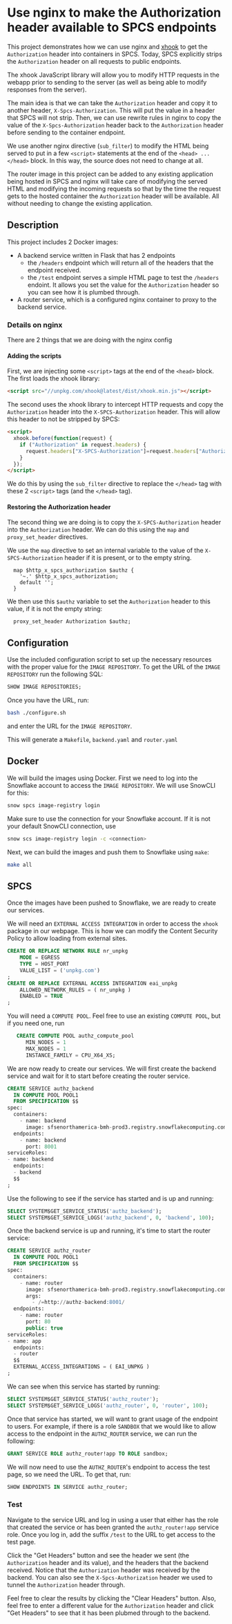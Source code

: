 # Use nginx to make the Authorization header available to SPCS endpoints
This project demonstrates how we can use nginx and [xhook]()
to get the `Authorization` header into containers in SPCS.
Today, SPCS explicitly strips the `Authorization` header on
all requests to public endpoints.

The xhook JavaScript library will allow you to modify HTTP
requests in the webapp prior to sending to the server (as 
well as being able to modify responses from the server).

The main idea is that we can take the `Authorization` header
and copy it to another header, `X-Spcs-Authorization`. This
will put the value in a header that SPCS will not strip. Then,
we can use rewrite rules in nginx to copy the value of the
`X-Spcs-Authorization` header back to the `Authorization`
header before sending to the container endpoint.

We use another nginx directive (`sub_filter`) to modify the 
HTML being served to put in a few `<script>` statements at the
end of the `<head> ... </head>` block. In this way, the source
does not need to change at all.

The router image in this project can be added to any existing
application being hosted in SPCS and nginx will take care of 
modifying the served HTML and modifying the incoming requests
so that by the time the request gets to the hosted container
the `Authorization` header will be available. All without needing
to change the existing application.

## Description
This project includes 2 Docker images:
* A backend service written in Flask that has 2 endpoints
  * the `/headers` endpoint which will return all of the
    headers that the endpoint received.
  * the `/test` endpoint serves a simple HTML page to test
    the `/headers` endoint. It allows you set the value for
    the `Authorization` header so you can see how it is plumbed
    through.
* A router service, which is a configured nginx container to
  proxy to the backend service.

### Details on nginx
There are 2 things that we are doing with the nginx config

#### Adding the scripts
First, we are injecting some `<script>` tags at the end of
the `<head>` block. The first loads the xhook library:
```html
<script src="//unpkg.com/xhook@latest/dist/xhook.min.js"></script>
```

The second uses the xhook library to intercept HTTP requests and copy
the `Authorization` header into the `X-SPCS-Authorization` header. This
will allow this header to not be stripped by SPCS:
```html
<script>
  xhook.before(function(request) { 
    if ("Authorization" in request.headers) {
      request.headers["X-SPCS-Authorization"]=request.headers["Authorization"] 
    }
  });
</script>
```

We do this by using the `sub_filter` directive to replace the `</head>`
tag with these 2 `<script>` tags (and the `</head>` tag).

#### Restoring the Authorization header
The second thing we are doing is to copy the `X-SPCS-Authorization` header
into the `Authorization` header. We can do this using the `map` and 
`proxy_set_header` directives. 

We use the `map` directive to set an internal variable to the value
of the `X-SPCS-Authorization` header if it is present, or to the empty string.
```
  map $http_x_spcs_authorization $authz {
    '~.' $http_x_spcs_authorization;
    default '';
  }
```

We then use this `$authz` variable to set the `Authorization` header to this
value, if it is not the empty string:
```
  proxy_set_header Authorization $authz;
```


## Configuration
Use the included configuration script to set up the necessary
resources with the proper value for the `IMAGE REPOSITORY`. To
get the URL of the `IMAGE REPOSITORY` run the following SQL:
```sql
SHOW IMAGE REPOSITORIES;
```

Once you have the URL, run:
```bash
bash ./configure.sh
```
and enter the URL for the `IMAGE REPOSITORY`.

This will generate a `Makefile`, `backend.yaml` and `router.yaml`

## Docker
We will build the images using Docker. First we need to log
into the Snowflake account to access the `IMAGE REPOSITORY`.
We will use SnowCLI for this:
```bash
snow spcs image-registry login
```
Make sure to use the connection for your Snowflake account.
If it is not your default SnowCLI connection, use
```bash
snow scs image-registry login -c <connection>
```

Next, we can build the images and push them to Snowflake using 
`make`:
```bash
make all
```

## SPCS
Once the images have been pushed to Snowflake, we are ready to create
our services.

We will need an `EXTERNAL ACCESS INTEGRATION` in order to access
the `xhook` package in our webpage. This is how we can modify the
Content Security Policy to allow loading from external sites.

```sql
CREATE OR REPLACE NETWORK RULE nr_unpkg
    MODE = EGRESS
    TYPE = HOST_PORT
    VALUE_LIST = ('unpkg.com')
;
CREATE OR REPLACE EXTERNAL ACCESS INTEGRATION eai_unpkg
    ALLOWED_NETWORK_RULES = ( nr_unpkg )
    ENABLED = TRUE
;

```

You will need a `COMPUTE POOL`. Feel free to use an existing
`COMPUTE POOL`, but if you need one, run
```sql
   CREATE COMPUTE POOL authz_compute_pool
      MIN_NODES = 1
      MAX_NODES = 1
      INSTANCE_FAMILY = CPU_X64_XS;
```

We are now ready to create our services. We will first create
the backend service and wait for it to start before creating 
the router service.
```sql
CREATE SERVICE authz_backend
  IN COMPUTE POOL POOL1
  FROM SPECIFICATION $$
spec:
  containers:
    - name: backend
      image: sfsenorthamerica-bmh-prod3.registry.snowflakecomputing.com/sandbox/idea/repo1/spcs_authz
  endpoints:
    - name: backend
      port: 8001
serviceRoles:
- name: backend
  endpoints:
  - backend
  $$
;
```

Use the following to see if the service has started and is up and running:
```sql
SELECT SYSTEM$GET_SERVICE_STATUS('authz_backend');
SELECT SYSTEM$GET_SERVICE_LOGS('authz_backend', 0, 'backend', 100);
```

Once the backend service is up and running, it's time to start
the router service:
```sql
CREATE SERVICE authz_router
  IN COMPUTE POOL POOL1
  FROM SPECIFICATION $$
spec:
  containers:
    - name: router
      image: sfsenorthamerica-bmh-prod3.registry.snowflakecomputing.com/sandbox/idea/repo1/spcs_authz_router
      args:
        - /=http://authz-backend:8001/
  endpoints:
    - name: router
      port: 80
      public: true
serviceRoles:
- name: app
  endpoints:
  - router
  $$
  EXTERNAL_ACCESS_INTEGRATIONS = ( EAI_UNPKG )
;
```

We can see when this service has started by running:
```sql
SELECT SYSTEM$GET_SERVICE_STATUS('authz_router');
SELECT SYSTEM$GET_SERVICE_LOGS('authz_router', 0, 'router', 100);
```

Once that service has started, we will want to grant usage of the
endpoint to users. For example, if there is a role `SANDBOX` that we
would like to allow access to the endpoint in the `AUTHZ_ROUTER` service,
we can run the following:
```sql
GRANT SERVICE ROLE authz_router!app TO ROLE sandbox;
```

We will now need to use the `AUTHZ_ROUTER`'s endpoint to access the
test page, so we need the URL. To get that, run:
```sql
SHOW ENDPOINTS IN SERVICE authz_router;
```

### Test
Navigate to the service URL and log in using a user that either has the
role that created the service or has been granted the `authz_router!app` 
service role.  Once you log in, add the suffix `/test` to the URL to get
access to the test page.

Click the "Get Headers" button and see the header we sent (the 
`Authorization` header and its value), and the headers that the
backend received. Notice that the `Authorization` header was received
by the backend. You can also see the `X-Spcs-Authorization` header we
used to tunnel the `Authorization` header through.

Feel free to clear the results by clicking the "Clear Headers" button. 
Also, feel free to enter a different value for the `Authorization` header
and click "Get Headers" to see that it has been plubmed through to the
backend.
